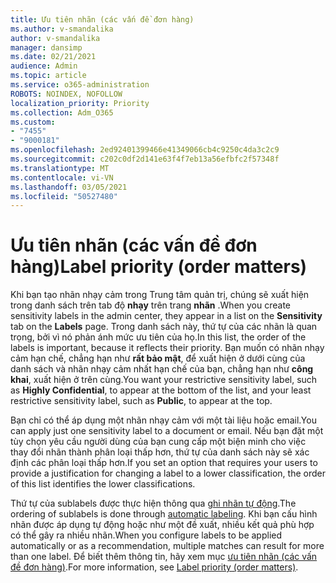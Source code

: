 ```yaml
---
title: Ưu tiên nhãn (các vấn đề đơn hàng)
ms.author: v-smandalika
author: v-smandalika
manager: dansimp
ms.date: 02/21/2021
audience: Admin
ms.topic: article
ms.service: o365-administration
ROBOTS: NOINDEX, NOFOLLOW
localization_priority: Priority
ms.collection: Adm_O365
ms.custom:
- "7455"
- "9000181"
ms.openlocfilehash: 2ed92401399466e41349066cb4c9250c4da3c2c9
ms.sourcegitcommit: c202c0df2d141e63f4f7eb13a56efbfc2f57348f
ms.translationtype: MT
ms.contentlocale: vi-VN
ms.lasthandoff: 03/05/2021
ms.locfileid: "50527480"
---
```

# <a name="label-priority-order-matters"></a><span data-ttu-id="0a52f-102">Ưu tiên nhãn (các vấn đề đơn hàng)</span><span class="sxs-lookup"><span data-stu-id="0a52f-102">Label priority (order matters)</span></span>

<span data-ttu-id="0a52f-103">Khi bạn tạo nhãn nhạy cảm trong Trung tâm quản trị, chúng sẽ xuất hiện trong danh sách trên tab độ **nhạy** trên trang **nhãn** .</span><span class="sxs-lookup"><span data-stu-id="0a52f-103">When you create sensitivity labels in the admin center, they appear in a list on the **Sensitivity** tab on the **Labels** page.</span></span> <span data-ttu-id="0a52f-104">Trong danh sách này, thứ tự của các nhãn là quan trọng, bởi vì nó phản ánh mức ưu tiên của họ.</span><span class="sxs-lookup"><span data-stu-id="0a52f-104">In this list, the order of the labels is important, because it reflects their priority.</span></span> <span data-ttu-id="0a52f-105">Bạn muốn có nhãn nhạy cảm hạn chế, chẳng hạn như **rất bảo mật**, để xuất hiện ở dưới cùng của danh sách và nhãn nhạy cảm nhất hạn chế của bạn, chẳng hạn như **công khai**, xuất hiện ở trên cùng.</span><span class="sxs-lookup"><span data-stu-id="0a52f-105">You want your restrictive sensitivity label, such as **Highly Confidential**, to appear at the bottom of the list, and your least restrictive sensitivity label, such as **Public**, to appear at the top.</span></span>

<span data-ttu-id="0a52f-106">Bạn chỉ có thể áp dụng một nhãn nhạy cảm với một tài liệu hoặc email.</span><span class="sxs-lookup"><span data-stu-id="0a52f-106">You can apply just one sensitivity label to a document or email.</span></span> <span data-ttu-id="0a52f-107">Nếu bạn đặt một tùy chọn yêu cầu người dùng của bạn cung cấp một biện minh cho việc thay đổi nhãn thành phân loại thấp hơn, thứ tự của danh sách này sẽ xác định các phân loại thấp hơn.</span><span class="sxs-lookup"><span data-stu-id="0a52f-107">If you set an option that requires your users to provide a justification for changing a label to a lower classification, the order of this list identifies the lower classifications.</span></span>

<span data-ttu-id="0a52f-108">Thứ tự của sublabels được thực hiện thông qua [ghi nhãn tự động](https://docs.microsoft.com/microsoft-365/compliance/apply-sensitivity-label-automatically).</span><span class="sxs-lookup"><span data-stu-id="0a52f-108">The ordering of sublabels is done through [automatic labeling](https://docs.microsoft.com/microsoft-365/compliance/apply-sensitivity-label-automatically).</span></span> <span data-ttu-id="0a52f-109">Khi bạn cấu hình nhãn được áp dụng tự động hoặc như một đề xuất, nhiều kết quả phù hợp có thể gây ra nhiều nhãn.</span><span class="sxs-lookup"><span data-stu-id="0a52f-109">When you configure labels to be applied automatically or as a recommendation, multiple matches can result for more than one label.</span></span> <span data-ttu-id="0a52f-110">Để biết thêm thông tin, hãy xem mục [ưu tiên nhãn (các vấn đề đơn hàng)](https://docs.microsoft.com/microsoft-365/compliance/sensitivity-labels).</span><span class="sxs-lookup"><span data-stu-id="0a52f-110">For more information, see [Label priority (order matters)](https://docs.microsoft.com/microsoft-365/compliance/sensitivity-labels).</span></span>
